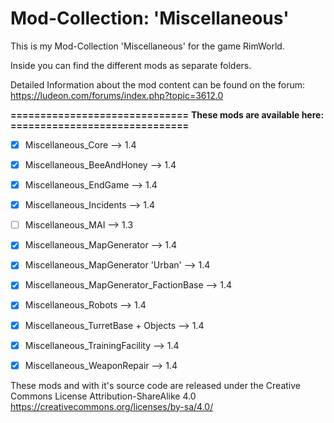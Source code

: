 # Mod-Collection: 'Miscellaneous'

This is my Mod-Collection 'Miscellaneous' for the game RimWorld.

Inside you can find the different mods as separate folders.

Detailed Information about the mod content can be found on the forum:
https://ludeon.com/forums/index.php?topic=3612.0


**==============================**
**These mods are available here:**
**==============================**
- [x] Miscellaneous_Core                        -->   1.4
- [x] Miscellaneous_BeeAndHoney                 -->   1.4
- [x] Miscellaneous_EndGame                     -->   1.4
- [x] Miscellaneous_Incidents                   -->   1.4
- [ ] Miscellaneous_MAI                         -->   1.3
- [x] Miscellaneous_MapGenerator                -->   1.4
- [x] Miscellaneous_MapGenerator 'Urban'        -->   1.4
- [x] Miscellaneous_MapGenerator_FactionBase    -->   1.4
- [x] Miscellaneous_Robots                      -->   1.4
- [x] Miscellaneous_TurretBase + Objects        -->   1.4
- [x] Miscellaneous_TrainingFacility            -->   1.4
- [x] Miscellaneous_WeaponRepair                -->   1.4



These mods and with it's source code are released under the Creative Commons License Attribution-ShareAlike 4.0
https://creativecommons.org/licenses/by-sa/4.0/
